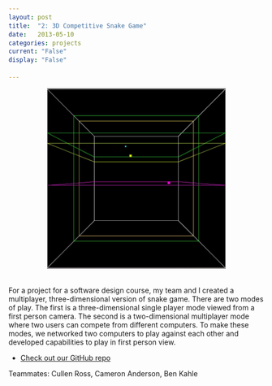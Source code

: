 ```yaml
---
layout: post
title:  "2: 3D Competitive Snake Game"
date:   2013-05-10
categories: projects
current: "False"
display: "False"

---
```


<center><img src="images/projects/snakegame.jpg" width="70%"></center><br> 

For a project for a software design course, my team and I created a multiplayer, three-dimensional version of snake game. There are two modes of play. The first is a three-dimensional single player mode viewed from a first person camera. The second is a two-dimensional multiplayer mode where two users can compete from different computers. To make these modes, we networked two computers to play against each other and developed capabilities to play in first person view.


* [Check out our GitHub repo](https://github.com/benkahle/snake3d)


Teammates: Cullen Ross, Cameron Anderson, Ben Kahle